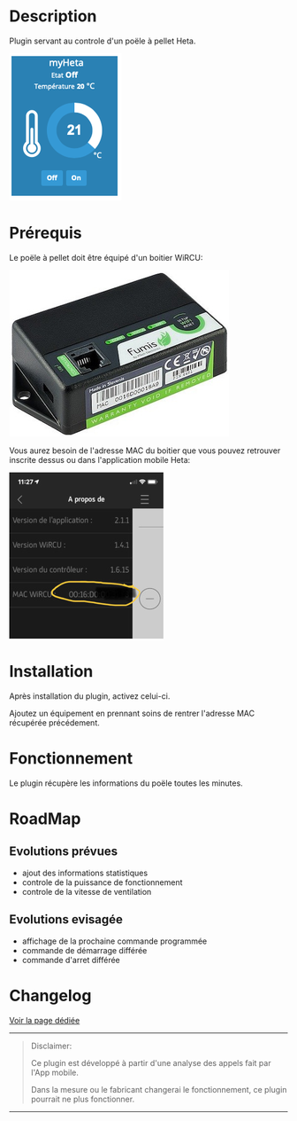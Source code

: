 Description 
===========

Plugin servant au controle d'un poële à pellet Heta.

![Widget](../assets/images/WidgetHeta.png)

Prérequis
=========

Le poële à pellet doit être équipé d'un boitier WiRCU:

![Fumis WiRCU](../assets/images/WiRCU.jpg "WiRCU")

Vous aurez besoin de l'adresse MAC du boitier que vous pouvez retrouver
inscrite dessus ou dans l'application mobile Heta:

![Mac adresse](../assets/images/HetaAppMac.jpg "App mobile Heta")

Installation
============

Après installation du plugin, activez celui-ci.

Ajoutez un équipement en prennant soins de rentrer l'adresse MAC
récupérée précédement.

Fonctionnement
==============

Le plugin récupère les informations du poële toutes les minutes.


RoadMap
=======

Evolutions prévues
------------------
- ajout des informations statistiques
- controle de la puissance de fonctionnement
- controle de la vitesse de ventilation


Evolutions evisagée
------------------
- affichage de la prochaine commande programmée
- commande de démarrage différée
- commande d'arret différée


Changelog
=========
[Voir la page dédiée](changelog.md)

-----------
> Disclaimer:
>
> Ce plugin est développé à partir d'une analyse des appels fait
> par l'App mobile.
>
> Dans la mesure ou le fabricant changerai le fonctionnement, ce
> plugin pourrait ne plus fonctionner.
>
-----------------
